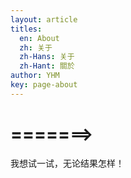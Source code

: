 ```yaml
---
layout: article
titles:
  en: About
  zh: 关于
  zh-Hans: 关于
  zh-Hant: 關於
author: YHM
key: page-about
---
```


# =======>

我想试一试，无论结果怎样！